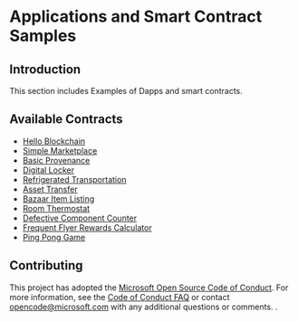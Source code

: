 # Applications and Smart Contract Samples

## Introduction

This section includes Examples of Dapps and smart contracts.

## Available Contracts
* [Hello Blockchain](hello-blockchain/readme.md)
* [Simple Marketplace](simple-marketplace/readme.md)
* [Basic Provenance](basic-provenance/readme.md)
* [Digital Locker](digital-locker/readme.md)
* [Refrigerated Transportation](refrigerated-transportation/readme.md)
* [Asset Transfer](asset-transfer/readme.md)
* [Bazaar Item Listing](bazaar-item-listing/readme.md)
* [Room Thermostat](room-thermostat/readme.md)
* [Defective Component Counter](defective-component-counter/readme.md)
* [Frequent Flyer Rewards Calculator](frequent-flyer-rewards-calculator/readme.md)
* [Ping Pong Game](ping-pong-game/readme.md)


## Contributing

This project has adopted the [Microsoft Open Source Code of Conduct](https://opensource.microsoft.com/codeofconduct/). For more information, see the [Code of Conduct FAQ](https://opensource.microsoft.com/codeofconduct/faq/) or contact [opencode@microsoft.com](mailto:opencode@microsoft.com) with any additional questions or comments.
.
